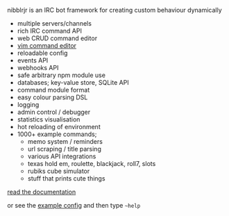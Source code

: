 nibblrjr is an IRC bot framework for creating custom behaviour dynamically

* multiple servers/channels
* rich IRC command API
* web CRUD command editor
* [vim command editor](https://www.github.com/kirjavascript/nibblrjr.vim)
* reloadable config
* events API
* webhooks API
* safe arbitrary npm module use
* databases; key-value store, SQLite API
* command module format
* easy colour parsing DSL
* logging
* admin control / debugger
* statistics visualisation
* hot reloading of environment
* 1000+ example commands; 
    * memo system / reminders
    * url scraping / title parsing
    * various API integrations
    * texas hold em, roulette, blackjack, roll7, slots
    * rubiks cube simulator
    * stuff that prints cute things

[//]: # (__repo__)

[read the documentation](DOCUMENTATION.md)

or see the [example config](config.json.example) and then type `~help`
